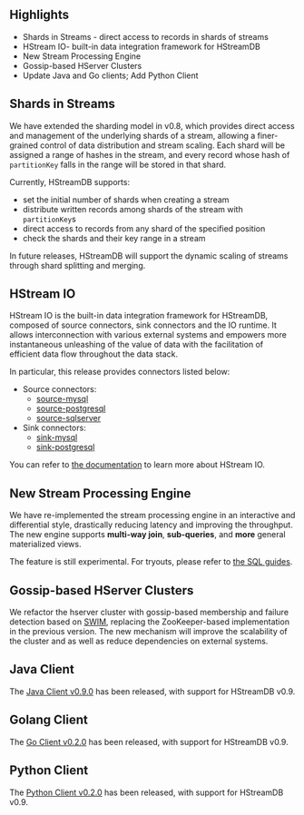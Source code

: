 ## Highlights

- Shards in Streams - direct access to records in shards of streams
- HStream IO- built-in data integration framework for HStreamDB
- New Stream Processing Engine
- Gossip-based HServer Clusters
- Update Java and Go clients; Add Python Client

## Shards in Streams

We have extended the sharding model in v0.8, which provides direct access and management of the underlying shards of a stream, allowing a finer-grained control of data distribution and stream scaling. Each shard will be assigned a range of hashes in the stream, and every record whose hash of `partitionKey` falls in the range will be stored in that shard.

Currently, HStreamDB supports:

- set the initial number of shards when creating a stream
- distribute written records among shards of the stream with `partitionKey`s
- direct access to records from any shard of the specified position
- check the shards and their key range in a stream

In future releases, HStreamDB will support the dynamic scaling of streams through shard splitting and merging.

## HStream IO

HStream IO is the built-in data integration framework for HStreamDB, composed of source connectors, sink connectors and the IO runtime. It allows interconnection with various external systems and empowers more instantaneous unleashing of the value of data with the facilitation of efficient data flow throughout the data stack.

In particular, this release provides connectors listed below:

- Source connectors:
  - [source-mysql](https://github.com/hstreamdb/hstream-connectors/blob/main/docs/specs/sink_mysql_spec.md)
  - [source-postgresql](https://github.com/hstreamdb/hstream-connectors/blob/main/docs/specs/source_postgresql_spec.md)
  - [source-sqlserver](https://github.com/hstreamdb/hstream-connectors/blob/main/docs/specs/source_sqlserver_spec.md)
- Sink connectors:
  - [sink-mysql](https://github.com/hstreamdb/hstream-connectors/blob/main/docs/specs/sink_mysql_spec.md)
  - [sink-postgresql](https://github.com/hstreamdb/hstream-connectors/blob/main/docs/specs/sink_postgresql_spec.md)

You can refer to [the documentation](https://hstream.io/docs/en/latest/io/overview.html) to learn more about HStream IO.

## New Stream Processing Engine

We have re-implemented the stream processing engine in an interactive and differential style, drastically reducing latency and improving the throughput. The new engine supports **multi-way join**, **sub-queries**, and **more** general materialized views.

The feature is still experimental. For tryouts, please refer to [the SQL guides](https://hstream.io/docs/en/latest/guides/sql.html).

## Gossip-based HServer Clusters

We refactor the hserver cluster with gossip-based membership and failure detection based on [SWIM](https://ieeexplore.ieee.org/document/1028914), replacing the ZooKeeper-based implementation in the previous version. The new mechanism will improve the scalability of the cluster and as well as reduce dependencies on external systems.

## Java Client

The [Java Client v0.9.0](https://github.com/hstreamdb/hstreamdb-java/releases/tag/v0.9.0) has been released, with support for HStreamDB v0.9.

## Golang Client

The [Go Client v0.2.0](https://github.com/hstreamdb/hstreamdb-go/releases/tag/v0.2.0) has been released, with support for HStreamDB v0.9.

## Python Client

The [Python Client v0.2.0](https://github.com/hstreamdb/hstreamdb-py/releases/tag/v0.2.0) has been released, with support for HStreamDB v0.9.
